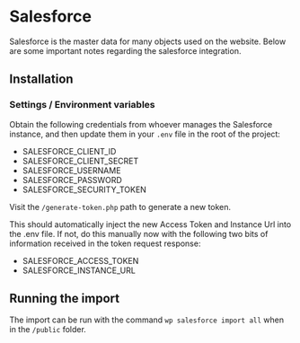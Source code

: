 # Salesforce

Salesforce is the master data for many objects used on the website. Below are some important notes regarding the salesforce integration.

## Installation

### Settings / Environment variables

Obtain the following credentials from whoever manages the Salesforce instance, and then update them in your `.env` file in the root of the project:

* SALESFORCE_CLIENT_ID
* SALESFORCE_CLIENT_SECRET
* SALESFORCE_USERNAME
* SALESFORCE_PASSWORD
* SALESFORCE_SECURITY_TOKEN

Visit the `/generate-token.php` path to generate a new token.

This should automatically inject the new Access Token and Instance Url into the .env file. If not, do this manually now with the following two bits of information received in the token request response:

* SALESFORCE_ACCESS_TOKEN
* SALESFORCE_INSTANCE_URL

## Running the import

The import can be run with the command `wp salesforce import all` when in the `/public` folder.